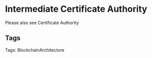 # Intermediate Certificate Authority

Please also see Certificate Authority

## Tags

Tags: BlockchainArchitecture
